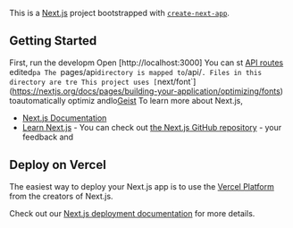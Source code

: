 This is a [Next.js](https://nextjs.org) project bootstrapped with [`create-next-app`](https://nextjs.org/docs/pages/api-reference/create-next-app).

## Getting Started

First, run the developm
Open [http://localhost:3000]
You can st
[API routes](https://nextjs.org/docs/pages/building-your-application/routng/ap-routes)
edited`pa
The `pages/api` directory is mapped to `/api/`. Files in this directory are tre
This project uses [`next/font`](https://nextjs.org/docs/pages/building-your-application/optimizing/fonts) toautomatically optimiz andlo[Geist](https://verc)
To learn more about Next.js,
- [Next.js Documentation](https://nextjs.org/docs)
- [Learn Next.js](https://nextjs.org/learn-pages-router) - 
You can check out [the Next.js GitHub repository](https://github.com/vercel/next.js) - your feedback and 
## Deploy on Vercel

The easiest way to deploy your Next.js app is to use the [Vercel Platform](https://vercel.com/new?utm_medium=default-template&filter=next.js&utm_source=create-next-app&utm_campaign=create-next-app-readme) from the creators of Next.js.

Check out our [Next.js deployment documentation](https://nextjs.org/docs/pages/building-your-application/deploying) for more details.
